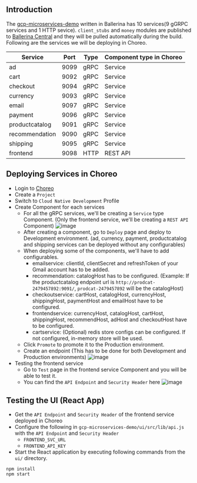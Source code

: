 ## Introduction

The [gcp-microservices-demo](https://github.com/LakshanSS/gcp-microservices-demo) written in Ballerina has 10 services(9 gGRPC services and 1 HTTP sevice). `client_stubs` and `money` modules are published to [Ballerina Central](https://central.ballerina.io/) and they will be pulled automatically during the build. 
Following are the services we will be deploying in Choreo.

| Service     | Port   | Type | Component type in Choreo
|-------------|--------|----- | --------------------------
|ad|9099| gRPC  | Service
|cart|9092| gRPC  | Service
|checkout|9094| gRPC  | Service
|currency|9093| gRPC  | Service
|email|9097| gRPC  | Service
|payment|9096| gRPC  | Service
|productcatalog|9091| gRPC  | Service
|recommendation|9090| gRPC  | Service
|shipping|9095| gRPC  | Service
|frontend|9098| HTTP  | REST API

## Deploying Services in Choreo
- Login to [Choreo](https://console.choreo.dev/)
- Create a `Project`
- Switch to `Cloud Native Development` Profile
- Create Component for each services
  - For all the gRPC services, we'll be creating a `Service` type Component. (Only the frontend service, we'll be creating a `REST API` Component)
  ![image](https://user-images.githubusercontent.com/32201965/217992483-7e590a8b-1e49-451e-8d0e-5e69b9eee362.png)
  - After creating a component, go to `Deploy` page and deploy to Development environment. (ad, currency, payment, productcatalog and shipping services can be deployed without any configurables)
  - When deploying some of the components, we'll have to add configurables.
    - emailservice: clientId, clientSecret and refreshToken of your Gmail account has to be added.
    - recommendation: catalogHost has to be configured. (Example: If the productcatalog endpoint url is `http://prodcat-2479457892:9091/`, `prodcat-2479457892` will be the catalogHost)
    - checkoutservice: cartHost, catalogHost, currencyHost, shippingHost, paymentHost and emailHost have to be configured.
    - frontendservice: currencyHost, catalogHost, cartHost, shippingHost, recommendHost, adHost and checkoutHost have to be configured.
    - cartservice: (Optional) redis store configs can be configured. If not configured, in-memory store will be used.
  - Click `Promote` to promote it to the Production environment.
  - Create an endpoint (This has to be done for both Development and Production environments)
  ![image](https://user-images.githubusercontent.com/32201965/218615142-55508f2d-358b-4e18-9220-60eb166c6643.png)
- Testing the frontend service
  - Go to `Test` page in the frontend service Component and you will be able to test it.
  - You can find the `API Endpoint` and `Security Header` here
![image](https://user-images.githubusercontent.com/32201965/217999968-84f59f5a-8f57-423f-bbaf-111c26c1737a.png)

## Testing the UI (React App) 
- Get the `API Endpoint` and `Security Header` of the frontend service deployed in Choreo
- Configure the following in `gcp-microservices-demo/ui/src/lib/api.js` with the `API Endpoint` and `Security Header`
  - `FRONTEND_SVC_URL`
  - `FRONTEND_API_KEY`
- Start the React application by executing following commands from the `ui/` directory.
```
npm install
npm start
```
